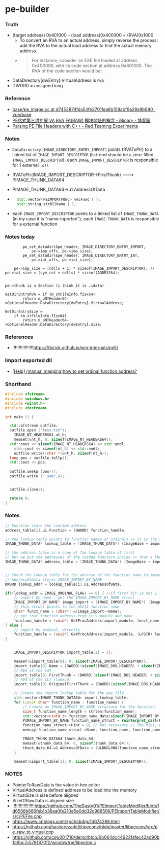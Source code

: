 pe-builder
==========

### Truth
- (target address) 0x401000 - (load address)0x400000  = (RVA)0x1000
  - To convert an RVA to an actual address, simply reverse the process: add the RVA to the actual load address to find the actual memory address.
  - > For instance, consider an EXE file loaded at address 0x400000, with its code section at address 0x401000. The RVA of the code section would be:
- DataDirectory[dwEntry].VirtualAddress is rva
- DWORD = unsigned long

### Reference
- [base/pe_image.cc at d7453874fda54fe2701fea6b108abf9a29a9b990 · yue/base](https://github.com/yue/base/blob/d7453874fda54fe2701fea6b108abf9a29a9b990/win/pe_image.cc)
- [PE格式第三讲扩展,VA,RVA,FA(RAW),模块地址的概念 - iBinary - 博客园](https://www.cnblogs.com/ibinary/p/7653693.html)
- [Parsing PE File Headers with C++ - Red Teaming Experiments](https://www.ired.team/miscellaneous-reversing-forensics/windows-kernel-internals/pe-file-header-parser-in-c++)

### Notes
- `DataDirectory[IMAGE_DIRECTORY_ENTRY_IMPORT]` points (RVAToPtr) to a linked list of `IMAGE_IMPORT_DESCRIPTOR` (list-end should be a zero-filled `IMAGE_IMPORT_DESCRIPTOR`), each `IMAGE_IMPORT_DESCRIPTOR` is responsible for 1 externel `.dll`
- RVAToPtr(IMAGE_IMPORT_DESCRIPTOR->FirstThunk) ---> PIMAGE_THUNK_DATA64
- PIMAGE_THUNK_DATA64->u1.AddressOfData
- ```cpp
    std::vector<PEIMPORTFUNC> vecFunc { };
    std::string strDllName { };
    ```


- each `IMAGE_IMPORT_DESCRIPTOR` points to a linked list of `IMAGE_THUNK_DATA` (in my case it is "name-inported"), each `IMAGE_THUNK_DATA` is responsible for a external function

### Notes today
            pe_set_datadir(&pe_header, IMAGE_DIRECTORY_ENTRY_IMPORT,
                pe->imp_offs, pe->imp_size);
            pe_set_datadir(&pe_header, IMAGE_DIRECTORY_ENTRY_IAT,
                pe->iat_offs, pe->iat_size);

        pe->imp_size = (ndlls + 1) * sizeof(IMAGE_IMPORT_DESCRIPTOR); // 
    pe->iat_size = (sym_cnt + ndlls) * sizeof(ADDR3264);


    pe->thunk is a Section (i think it is .idata)

    GetDirEntryRVA = if (m_stFileInfo.fIsx64)
			return m_pNTHeader64->OptionalHeader.DataDirectory[dwEntry].VirtualAddress;

    GetDirEntrySize = 
		if (m_stFileInfo.fIsx64)
			return m_pNTHeader64->OptionalHeader.DataDirectory[dwEntry].Size;

### References
- !!!!!!!!!!!!!!!!!https://0xrick.github.io/win-internals/pe5/

### Import exported dll
- [[Help] (manual mapping)how to get ordinal function address?](https://www.unknowncheats.me/forum/programming-for-beginners/365094-manual-mapping-ordinal-function-address.html)

### Shorthand
```cpp
#include <fstream> 
#include <windows.h>
#include <winnt.h>
#include <iostream>

int main () {

  std::ofstream outfile;
  outfile.open ("test.txt");
    IMAGE_NT_HEADERS64 nt_h;
	memset(&nt_h, 0, sizeof(IMAGE_NT_HEADERS64));
  std::cout << sizeof(IMAGE_NT_HEADERS64) << std::endl; 
    std::cout << sizeof(nt_h) << std::endl; 
	outfile.write((char *)&nt_h, sizeof(nt_h));
  long pos = outfile.tellp();
  std::cout << pos;
  
  outfile.seekp (pos-7);
  outfile.write (" sam",4);


  outfile.close();

  return 0;
}
```


### Notes
```cpp
// Function store the runtime address
address_table[i].u1.Function = (DWORD) function_handle;

// the lookup table points to function names or ordinals => it is the IDT
IMAGE_THUNK_DATA* lookup_table = (IMAGE_THUNK_DATA*) (ImageBase + import_descriptors[i].OriginalFirstThunk);

// the address table is a copy of the lookup table at first
// but we put the addresses of the loaded function inside => that's the IAT
IMAGE_THUNK_DATA* address_table = (IMAGE_THUNK_DATA*) (ImageBase + import_descriptors[i].FirstThunk);


// Check the lookup table for the adresse of the function name to import
// AddressOfData stores IMAGE_IMPORT_BY_NAME
DWORD lookup_addr = lookup_table[i].u1.AddressOfData;

if((lookup_addr & IMAGE_ORDINAL_FLAG) == 0) { //if first bit is not 1
	// import by name : get the IMAGE_IMPORT_BY_NAME struct
	IMAGE_IMPORT_BY_NAME* image_import = (IMAGE_IMPORT_BY_NAME*) (ImageBase + lookup_addr);
	// this struct points to the ASCII function name
	char* funct_name = (char*) &(image_import->Name);
	// get that function address from it's module and name
	function_handle = (void*) GetProcAddress(import_module, funct_name);
} else {
	// import by ordinal, directly
	function_handle = (void*) GetProcAddress(import_module, (LPSTR) lookup_addr);
}
	
```
```cpp
	IMAGE_IMPORT_DESCRIPTOR import_table[2] = {};

	memset(&import_table[0], 0, sizeof(IMAGE_IMPORT_DESCRIPTOR));
	import_table[0].Name = (DWORD)(sizeof(IMAGE_DOS_HEADER) + sizeof(IMAGE_NT_HEADERS64) + sizeof(IMAGE_SECTION_HEADER)); // The file offset of the DLL name in the exe file.
	// RVA of the IAT
	import_table[0].FirstThunk = (DWORD)(sizeof(IMAGE_DOS_HEADER) + sizeof(IMAGE_NT_HEADERS64) + sizeof(IMAGE_SECTION_HEADER) + sizeof(IMAGE_IMPORT_DESCRIPTOR)); // The file offset of the import lookup table.
	// RVA of the ILT (lookup)
	import_table[0].OriginalFirstThunk = (DWORD)(sizeof(IMAGE_DOS_HEADER) + sizeof(IMAGE_NT_HEADERS64) + sizeof(IMAGE_SECTION_HEADER) + sizeof(IMAGE_IMPORT_DESCRIPTOR)); // The file offset of the import lookup table.

	// Create the import lookup table for the exe file.
	std::vector<IMAGE_THUNK_DATA64> import_lookup_table;
	for (const char* function_name : function_names) {
		// Create an IMAGE_IMPORT_BY_NAME structure for the function.
		size_t function_name_length = strlen(function_name);
		std::vector<uint8_t> function_name_data(sizeof(IMAGE_IMPORT_BY_NAME) + function_name_length);
		PIMAGE_IMPORT_BY_NAME function_name_struct = reinterpret_cast<PIMAGE_IMPORT_BY_NAME>(function_name_data.data());
		function_name_struct->Hint = 0; // Not necessary // The hint, which is a 16-bit index into the export table of the DLL.
		memcpy(function_name_struct->Name, function_name, function_name_length + 1); // The name of the imported function

		IMAGE_THUNK_DATA64 thunk_data_64;
		memset(&thunk_data_64, 0, sizeof(thunk_data_64));
		thunk_data_64.u1.AddressOfData = (ULONGLONG)function_name_struct;  // RVA to an IMAGE_IMPORT_BY_NAME with the imported API name
	}

	memset(&import_table[1], 0, sizeof(IMAGE_IMPORT_DESCRIPTOR));
```

### NOTES
- PointerToRawData is the value in hex editor
- VirtualAddress is defined address to be load into the memory
- VirtualSize is size before aligned
- SizeOfRawData is aligned size
- !!!!!!!!!!!!!!!!!!https://github.com/TheDusty01/PEImportTableModifier/blob/fd6568b686feb1b38ea0fe210e5e0dd32c988506/PEImportTableModifier/src/PEFile.cpp
- https://www.cnblogs.com/zpchcbd/p/14674298.html
- https://github.com/hasherezade/libpeconv/blob/master/libpeconv/src/pe_raw_to_virtual.cpp
- https://github.com/csw201710/demo/blob/6b064dc44922fafec42ad90b1a9bc7c5781870f2/window/pe/libpe/pe.c

